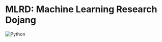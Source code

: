 # MLRD: Machine Learning Research Dojang
![Python](https://img.shields.io/badge/Python-3.8-blue?logo=python&style=flat-square)
